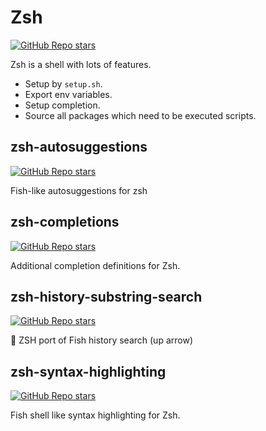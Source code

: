 # Zsh

[![GitHub Repo stars](https://img.shields.io/github/stars/zsh-users/zsh?style=social)](https://github.com/zsh-users/zsh)

Zsh is a shell with lots of features.

- Setup by `setup.sh`.
- Export env variables.
- Setup completion.
- Source all packages which need to be executed scripts.

## zsh-autosuggestions

[![GitHub Repo stars](https://img.shields.io/github/stars/zsh-users/zsh-autosuggestions?style=social)](https://github.com/zsh-users/zsh-autosuggestions)

Fish-like autosuggestions for zsh

## zsh-completions

[![GitHub Repo stars](https://img.shields.io/github/stars/zsh-users/zsh-completions?style=social)](https://github.com/zsh-users/zsh-completions)

Additional completion definitions for Zsh.

## zsh-history-substring-search

[![GitHub Repo stars](https://img.shields.io/github/stars/zsh-users/zsh-history-substring-search?style=social)](https://github.com/zsh-users/zsh-history-substring-search)

:tropical_fish: ZSH port of Fish history search (up arrow)

## zsh-syntax-highlighting

[![GitHub Repo stars](https://img.shields.io/github/stars/zsh-users/zsh-syntax-highlighting?style=social)](https://github.com/zsh-users/zsh-syntax-highlighting)

Fish shell like syntax highlighting for Zsh.
